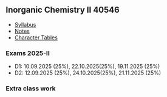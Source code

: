 ## Inorganic Chemistry II 40546
  - [Syllabus](/files/syllabus-InorgChemII-40546.pdf)
  - [Notes](/files/mainIC-II.pdf)
  - [Character Tables](http://symmetry.jacobs-university.de/)

### Exams 2025-II
  - D1: 10.09.2025 (25%), 22.10.2025(25%), 19.11.2025 (25%)
  - D2: 12.09.2025 (25%), 24.10.2025(25%), 21.11.2025 (25%)

### Extra class work
